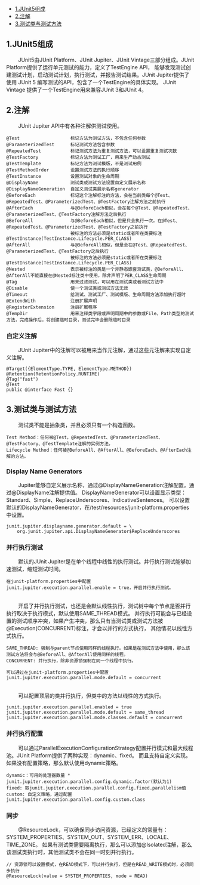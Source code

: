 * [1.JUnit5组成](#1)
* [2.注解](#2)
* [3.测试类与测试方法](#3)


<h2 id="1">1.JUnit5组成</h2>
&emsp;&emsp; JUnit5由JUnit Platform、JUnit Jupiter、JUnit Vintage三部分组成。JUnit Platform提供了运行单元测试的能力，定义了TestEngine API，
能够发现测试创建测试计划，启动测试计划，执行测试，并报告测试结果。JUnit Jupiter提供了使用 JUnit 5 编写测试的API，包含了一个TestEngine的具体实现。
JUnit Vintage 提供了一个TestEngine用来兼容JUnit 3和JUnit 4。

<h2 id="2">2.注解</h2>
&emsp;&emsp; JUnit Jupiter API中有各种注解供测试使用。

    @Test                   标记方法为测试方法，不包含任何参数
    @ParameterizedTest      标记测试方法包含参数
    @RepeatedTest           标记测试方法为重复测试方法，可以设置重复测试次数
    @TestFactory            标记方法为测试工厂，用来生产动态测试
    @TestTemplate           标记方法为测试模版，不是测试用例
    @TestMethodOrder        设置测试方法的执行顺序
    @TestInstance           设置测试对象的生命周期
    @DisplayName            测试类或测试方法设置自定义展示名称
    @DisplayNameGeneration  自定义测试类展示名称generator
    @BeforeEach             标记这个注解标注的方法，会在当前类每个@Test、@RepeatedTest、@ParameterizedTest、@TestFactory注解方法之前执行
    @AfterEach              与@BeforeEach相似，会在每个@Test、@RepeatedTest、@ParameterizedTest、@TestFactory注解方法之后执行
    @BeforeAll              与@BeforeEach相似，但是只会执行一次。在@Test、@RepeatedTest、@ParameterizedTest、@TestFactory之前执行
                            被标注的方法必须是static或者所在类要标注@TestInstance(TestInstance.Lifecycle.PER_CLASS)
    @AfterAll               与@BeforeAll相似，但是会在@Test、@RepeatedTest、@ParameterizedTest、@TestFactory之后执行
                            被标注的方法必须是static或者所在类要标注@TestInstance(TestInstance.Lifecycle.PER_CLASS)
    @Nested                 表示被标注的类是一个非静态嵌套测试类，@BeforeAll、@AfterAll不能直接在@Nested标注类中使用，除非声明了PER_CLASS生命周期
    @Tag                    用来过滤测试，可以用在测试类或者测试方法中
    @Disable                使一个测试类或测试方法无效
    @Timeout                给测试、测试工厂、测试模版、生命周期方法添加执行超时
    @ExtendWith             注册扩展声明
    @RegisterExtension      注册扩展程序
    @TempDir                用来注释类字段或声明周期中的参数或File、Path类型的测试方法，完成操作后，将创建临时目录，测试完毕会删除临时目录
    
### 自定义注解
&emsp;&emsp; JUnit Jupiter中的注解可以被用来当作元注解，通过这些元注解来实现自定义注解。
    
    @Target({ElementType.TYPE, ElementType.METHOD})
    @Retention(RetentionPolicy.RUNTIME)
    @Tag("fast")
    @Test
    public @interface Fast {}

<h2 id="3">3.测试类与测试方法</h2>
&emsp;&emsp; 测试类不能是抽象类，并且必须只有一个构造函数。

    Test Method：任何被@Test，@RepeatedTest、@ParameterizedTest、@TestFactory、@TestTemplate注解的实例方法。
    Lifecycle Method：任何被@BeforeAll、@AfterAll、@BeforeEach、@AfterEach注解的方法。
    
### Display Name Generators
&emsp;&emsp; Jupiter能够自定义展示名称，通过@DisplayNameGeneration注解配置。通过@DisplayName注解提供值。
DisplayNameGenerator可以设置显示类型：Standard、Simple、ReplaceUnderscores、IndicativeSentences。
可以设置默认的DisplayNameGenerator，在/test/resources/junit-platform.properties 中设置。

    junit.jupiter.displayname.generator.default = \
        org.junit.jupiter.api.DisplayNameGenerator$ReplaceUnderscores

### 并行执行测试
&emsp;&emsp; 默认的JUnit Jupiter是在单个线程中线性的执行测试。并行执行测试能够加速测试，缩短测试时间。

    在junit-platform.properties中配置junit.jupiter.execution.parallel.enable = true，开启并行执行测试。
    
<br>
&emsp;&emsp; 开启了并行执行测试，也还是会默认线性执行，测试树中每个节点是否并行执行取决于执行模式，默认使用SAME_THREAD模式。
并行执行可能会与已经设置的测试顺序冲突，如果产生冲突，那么只有当测试类或测试方法被@Execution(CONCURRENT)标注，才会以并行的方式执行，
其他情况以线性方式执行。
    
    SAME_THREAD: 强制与parent节点使用同样的线程执行。如果是在测试方法中使用，那么该测试方法将会与@BeforeAll、@AfterAll使用同样的线程。
    CONCURRENT: 并行执行，除非资源锁强制在同一个线程中执行。
    
    可以通过在junit-platform.properties中配置junit.jupiter.execution.parallel.mode.default = concurrent
    
<br>
&emsp;&emsp; 可以配置顶层的类并行执行，但类中的方法以线性的方式执行。
    
    junit.jupiter.execution.parallel.enabled = true
    junit.jupiter.execution.parallel.mode.default = same_thread
    junit.jupiter.execution.parallel.mode.classes.default = concurrent

### 并行执行配置
&emsp;&emsp; 可以通过ParallelExecutionConfigurationStrategy配置并行模式和最大线程池。JUnit Platform提供了两种实现：dynamic、fixed。
而且支持自定义实现。如果没有配置策略，那么默认使用dynamic策略。

    dynamic：可用的处理器数量 * junit.jupiter.execution.parallel.config.dynamic.factor(默认为1)
    fixed: 取junit.jupiter.execution.parallel.config.fixed.parallelism值
    custom: 自定义策略，通过配置junit.jupiter.execution.parallel.config.custom.class
    
### 同步
&emsp;&emsp; @ResourceLock，可以确保同步访问资源，已经定义的常量有：SYSTEM_PROPERTIES、SYSTEM_OUT、SYSTEM_ERR、LOCALE、TIME_ZONE。
如果有测试类需要隔离执行，那么可以添加@Isolated注解，那么该测试类执行时，其他测试类不会在同一时刻并行执行。

    // 资源锁可以设置模式，在READ模式下，可以并行执行，但是在READ_WRITE模式时，必须同步执行
    @ResourceLock(value = SYSTEM_PROPERTIES, mode = READ)